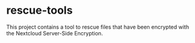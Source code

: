 # rescue-tools
This project contains a tool to rescue files that have been encrypted with the Nextcloud Server-Side Encryption. 
